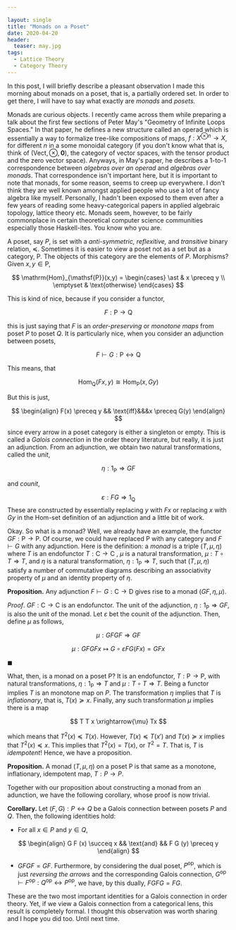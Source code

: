 ```yaml
---

layout: single
title: "Monads on a Poset"
date: 2020-04-20
header:  
  teaser: may.jpg
tags:
  - Lattice Theory
  - Category Theory
---
```


In this post, I will briefly describe a pleasant observation I made this morning about monads on a poset, that is, a partially ordered set. In order to get there, I will have to say what exactly are *monads* and *posets.*

Monads are curious objects. I recently came across them while preparing a talk about the first few sections of Peter May's "Geometry of Infinite Loops Spaces." In that paper, he defines a new structure called an operad which is essentially a way to formalize tree-like compositions of maps, $f: X^{\otimes n} \rightarrow X$, for different $n$ in a some monoidal category (if you don't know what that is, think of $(\mathsf{Vect}, \otimes, \mathbf{0})$, the category of vector spaces, with the tensor product and the zero vector space). Anyways, in May's paper, he describes a 1-to-1 correspondence between *algebras over an operad* and *algebras over monads*. That correspondence isn't important here, but it is important to note that monads, for some reason, seems to creep up everywhere. I don't think they are well known amongst applied people who use a lot of fancy algebra like myself. Personally, I hadn't been exposed to them even after a few years of reading some heavy-categorical papers in applied algebraic topology, lattice theory etc. Monads seem, however, to be fairly commonplace in certain theoretical computer science communities especially those Haskell-ites. You know who you are.

A poset, say $P$, is set with a *anti-symmetric, reflexitive,* and *transitive* binary relation, $\preceq$. Sometimes it is easier to view a poset not as a set but as a category, $\mathsf{P}$. The objects of this category are the elements of $P$. Morphisms? Given $x, y \in \mathsf{P}$,


$$
\mathrm{Hom}_{\mathsf{P}}(x,y) = 
\begin{cases}
\ast & x \preceq y \\
\emptyset  & \text{otherwise}
\end{cases}
$$


This is kind of nice, because if you consider a functor,


$$
F: \mathsf{P} \rightarrow \mathsf{Q}
$$


this is just saying that $F$ is an *order-preserving* or *monotone maps* from poset $P$ to poset $Q$. It is particularly nice, when you consider an adjunction between posets,


$$
F \vdash G: \mathsf{P} \longleftrightarrow \mathsf{Q}
$$


This means, that


$$
\mathrm{Hom}_{\mathsf{Q}} \left(F x, y \right) \cong \mathrm{Hom}_{\mathsf{P}}\left(x, G y \right)
$$


But this is just,


$$
\begin{align}
F(x) \preceq y && \text{iff}&&&x \preceq G(y)
\end{align}
$$

since every arrow in a poset category is either a singleton or empty. This is called a *Galois connection* in the order theory literature, but really, it is just an adjunction. From an adjunction, we obtain two natural transformations, called the *unit*,

$$
\eta: 1_{\mathsf{P}} \Rightarrow G F
$$


and *counit*,


$$
\varepsilon: FG \Rightarrow 1_{\mathsf{Q}}
$$
These are constructed by essentially replacing $y$ with $F x$ or replacing $x$ with $G y$  in the Hom-set definition of an adjunction and a little bit of work.

Okay. So what is a monad?  Well, we already have an example, the functor $G F: \mathsf{P} \rightarrow \mathsf{P}$. Of course, we could have replaced $\mathsf{P}$ with any category and $F \vdash G$ with any adjunction. Here is the definition: a *monad* is a triple $(T, \mu, \eta)$ where $T$ is an endofunctor $T: \mathsf{C} \rightarrow \mathsf{C}$ , $\mu$ is a natural transformation, $\mu: T \circ T \Rightarrow T$, and $\eta$ is a natural transformation, $\eta: 1_{\mathsf{P}} \Rightarrow T$, such that $(T, \mu, \eta)$ satisfy a number of commutative diagrams describing an associativity property of $\mu$ and an identity property of $\eta$.

**Proposition.** Any adjunction $F \vdash G: \mathsf{C} \rightarrow \mathsf{D}$ gives rise to a monad $(G F, \eta, \mu)$.

*Proof*. $G F: \mathsf{C} \rightarrow \mathsf{C}$ is an endofunctor. The unit of the adjunction, $\eta: 1_{\mathsf{P}} \Rightarrow G F$, is also the unit of the monad. Let $\varepsilon$ bet the counit of the adjunction. Then, define $\mu$ as follows,

$$
\mu : G F G F \Rightarrow GF
$$

$$
\mu: GFGF x \mapsto G \circ \varepsilon FG (F x) = GF x
$$


$\blacksquare$

What, then, is a monad on a poset $\mathsf{P}$?  It is an endofunctor, $T: \mathsf{P} \rightarrow \mathsf{P}$, with natural transformations, $\eta: 1_{\mathsf{P}} \Rightarrow T$ and $\mu: T \circ T \Rightarrow T$. Being a functor implies $T$ is an monotone map on $P$. The transformation $\eta$ implies that $T$ is *inflationary*, that is, $T(x) \succeq x$. Finally, any such transformation $\mu$ implies there is a map


$$
T T x \xrightarrow{\mu} Tx
$$


which means that $T^2(x) \preceq T(x)$. However, $T(x) \preceq T(x')$ and $T(x) \succeq x$ implies that $T^2(x) \preceq x$. This implies that $T^2(x) = T(x)$, or $T^2 = T$. That is, $T$ is *idempotent*! Hence, we have a proposition.

**Proposition.** A monad $(T, \mu, \eta)$ on a poset $\mathsf{P}$ is that same as a monotone, inflationary, idempotent map, $T: P \rightarrow P$.

Together with our proposition about constructing a monad from an adunction, we have the following corollary, whose proof is now trivial.

**Corollary.** Let $(F, G): P \longleftrightarrow Q$ be a Galois connection between posets $P$ and $Q$. Then, the following identities hold:

* For all $x \in P$ and $y \in Q$,


$$
\begin{align}
G F (x) \succeq x && \text{and} && F G (y) \preceq y
\end{align}
$$

* $G F GF = GF$. Furthermore, by considering the dual poset, $P^{\mathrm{op}}$, which is just *reversing the arrows*  and the corresponding Galois connection, $G^{\mathrm{op}} \vdash F^{\mathrm{op}}: Q^{\mathrm{op}} \leftrightarrow P^{\mathrm{op}}$, we have, by this dually, $FG FG = FG$.

These are the two most important identities for a Galois connection in order theory. Yet, if we view a Galois connection from a categorical lens, this result is completely formal. I thought this observation was worth sharing and I hope you did too. Until next time.